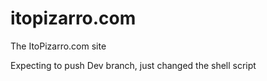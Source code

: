 # itopizarro.com
The ItoPizarro.com site

Expecting to push Dev branch, just changed the shell script

